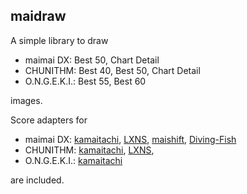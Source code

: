 ## maidraw

A simple library to draw

-   maimai DX: Best 50, Chart Detail
-   CHUNITHM: Best 40, Best 50, Chart Detail
-   O.N.G.E.K.I.: Best 55, Best 60

images.

Score adapters for

-   maimai DX: [kamaitachi](https://kamai.tachi.ac/), [LXNS](https://maimai.lxns.net/), [maishift](https://maimai.shiftpsh.com/), [Diving-Fish](https://www.diving-fish.com/maimaidx/prober/)
-   CHUNITHM: [kamaitachi](https://kamai.tachi.ac/), [LXNS](https://maimai.lxns.net/),
-   O.N.G.E.K.I.: [kamaitachi](https://kamai.tachi.ac/)

are included.
